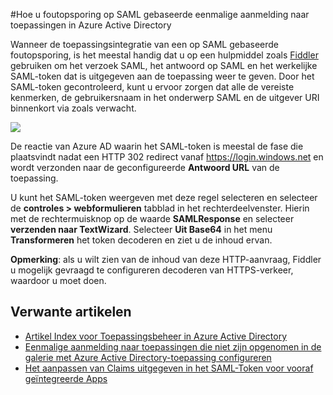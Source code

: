 <properties 
    pageTitle="Hoe u fouten opsporen in SAML-gebaseerde eenmalige aanmelding naar toepassingen in Azure Active Directory | Microsoft Azure" 
    description="Leer hoe u fouten opsporen in SAML-gebaseerde eenmalige aanmelding naar toepassingen in Azure Active Directory " 
    services="active-directory" 
    authors="asmalser-msft"  
    documentationCenter="na" manager="femila"/>
<tags 
    ms.service="active-directory" 
    ms.devlang="na" 
    ms.topic="article" 
    ms.tgt_pltfrm="na" 
    ms.workload="identity" 
    ms.date="02/09/2016" 
    ms.author="asmalser" />

#<a name="how-to-debug-saml-based-single-sign-on-to-applications-in-azure-active-directory"></a>Hoe u foutopsporing op SAML gebaseerde eenmalige aanmelding naar toepassingen in Azure Active Directory

Wanneer de toepassingsintegratie van een op SAML gebaseerde foutopsporing, is het meestal handig dat u op een hulpmiddel zoals [Fiddler](http://www.telerik.com/fiddler) gebruiken om het verzoek SAML, het antwoord op SAML en het werkelijke SAML-token dat is uitgegeven aan de toepassing weer te geven. Door het SAML-token gecontroleerd, kunt u ervoor zorgen dat alle de vereiste kenmerken, de gebruikersnaam in het onderwerp SAML en de uitgever URI binnenkort via zoals verwacht.

![][1]

De reactie van Azure AD waarin het SAML-token is meestal de fase die plaatsvindt nadat een HTTP 302 redirect vanaf https://login.windows.net en wordt verzonden naar de geconfigureerde **Antwoord URL** van de toepassing. 
 
U kunt het SAML-token weergeven met deze regel selecteren en selecteer de **controles > webformulieren** tabblad in het rechterdeelvenster. Hierin met de rechtermuisknop op de waarde **SAMLResponse** en selecteer **verzenden naar TextWizard**. Selecteer **Uit Base64** in het menu **Transformeren** het token decoderen en ziet u de inhoud ervan.
 
**Opmerking**: als u wilt zien van de inhoud van deze HTTP-aanvraag, Fiddler u mogelijk gevraagd te configureren decoderen van HTTPS-verkeer, waardoor u moet doen.

## <a name="related-articles"></a>Verwante artikelen

- [Artikel Index voor Toepassingsbeheer in Azure Active Directory](active-directory-apps-index.md)
- [Eenmalige aanmelding naar toepassingen die niet zijn opgenomen in de galerie met Azure Active Directory-toepassing configureren](active-directory-saas-custom-apps.md)
- [Het aanpassen van Claims uitgegeven in het SAML-Token voor vooraf geïntegreerde Apps](active-directory-saml-claims-customization.md)

<!--Image references-->
[1]: ./media/active-directory-saml-debugging/fiddler.png
